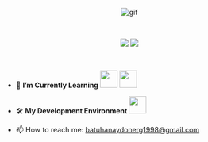 
<p align="center" >
  <img src="https://static.dribbble.com/users/2475489/screenshots/10958341/media/1a42f156117294570ccd94f0b79a7395.gif"  alt="gif">
</p>

<br>


  <p align="center" >
<img  src="https://github-readme-stats.vercel.app/api/?username=batuhanaydonerdev&show_icons=true&title_color=10ff23&icon_color=3080ed&text_color=ff2c54&bg_color=181a1b&hide_border=false&hide=contribs">

<img src="https://github-readme-stats.vercel.app/api/top-langs/?username=batuhanaydonerdev&hide_langs_below=1&hide_border=true&layout=compact&langs_count=3&text_color=10ff23&bg_color=181a1b&title_color=ff2c54">

</p>

<br>

- 🌱 **I’m Currently Learning**
<code title="Android"><img height="35" src="https://www.teknoblog.com/wp-content/uploads/2019/08/android-logo-220819.png"></code>
<code title="Flutter"><img height="35" src="https://pbs.twimg.com/profile_images/1187814172307800064/MhnwJbxw_400x400.jpg"></code> <br>
- 🛠 **My Development Environment** <code title="Android Studio"><img height="35"  src="https://i.pinimg.com/originals/4e/74/7c/4e747c82368d9681b75d54f56319dae7.png"></code>


- 📫 How to reach me: batuhanaydonerg1998@gmail.com 
